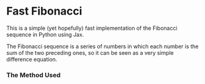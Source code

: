 # Fast Fibonacci

This is a simple (yet hopefully) fast implementation of the Fibonacci sequence in Python using Jax.


The Fibonacci sequence is a series of numbers in which each number is the sum of the two preceding ones, so it can be seen as a very simple difference equation.

### The Method Used

